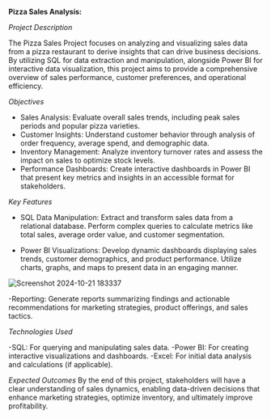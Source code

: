 **Pizza Sales Analysis:**

*Project Description*

The Pizza Sales Project focuses on analyzing and visualizing sales data from a pizza restaurant to derive insights that can drive business decisions. By utilizing SQL for data extraction and manipulation, alongside Power BI for interactive data visualization, this project aims to provide a comprehensive overview of sales performance, customer preferences, and operational efficiency.

*Objectives*

- Sales Analysis: Evaluate overall sales trends, including peak sales periods and popular pizza varieties.
- Customer Insights: Understand customer behavior through analysis of order frequency, average spend, and demographic data.
- Inventory Management: Analyze inventory turnover rates and assess the impact on sales to optimize stock levels.
- Performance Dashboards: Create interactive dashboards in Power BI that present key metrics and insights in an accessible format for stakeholders.

*Key Features*

- SQL Data Manipulation:
Extract and transform sales data from a relational database.
Perform complex queries to calculate metrics like total sales, average order value, and customer segmentation.

- Power BI Visualizations:
Develop dynamic dashboards displaying sales trends, customer demographics, and product performance.
Utilize charts, graphs, and maps to present data in an engaging manner.

![Screenshot 2024-10-21 183337](https://github.com/user-attachments/assets/3326f02f-f4a1-44c5-ae6f-72b7d66c1711)

-Reporting:
Generate reports summarizing findings and actionable recommendations for marketing strategies, product offerings, and sales tactics.

*Technologies Used*

-SQL: For querying and manipulating sales data.
-Power BI: For creating interactive visualizations and dashboards.
-Excel: For initial data analysis and calculations (if applicable).

*Expected Outcomes*
By the end of this project, stakeholders will have a clear understanding of sales dynamics, enabling data-driven decisions that enhance marketing strategies, optimize inventory, and ultimately improve profitability.








